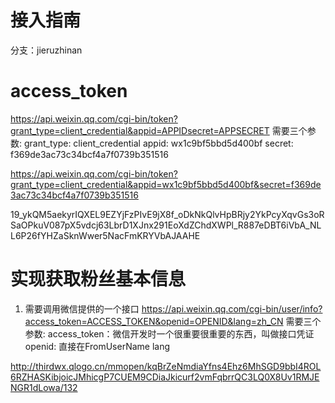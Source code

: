 # 接入指南

分支：jieruzhinan

# access_token
  https://api.weixin.qq.com/cgi-bin/token?grant_type=client_credential&appid=APPIDsecret=APPSECRET
需要三个参数:
  grant_type: client_credential
  appid:      wx1c9bf5bbd5d400bf
  secret:     f369de3ac73c34bcf4a7f0739b351516

  https://api.weixin.qq.com/cgi-bin/token?grant_type=client_credential&appid=wx1c9bf5bbd5d400bf&secret=f369de3ac73c34bcf4a7f0739b351516

  19_ykQM5aekyrIQXEL9EZYjFzPIvE9jX8f_oDkNkQlvHpBRjy2YkPcyXqvGs3oRSaOPkuV087pX5vdcj63LbrD1XJnx291EoXdZChdXWPl_R887eDBT6iVbA_NLL6P26fYHZaSknWwer5NacFmKRYVbAJAAHE

# 实现获取粉丝基本信息

1. 需要调用微信提供的一个接口
  https://api.weixin.qq.com/cgi-bin/user/info?access_token=ACCESS_TOKEN&openid=OPENID&lang=zh_CN
需要三个参数:
  access_token：微信开发时一个很重要很重要的东西，叫做接口凭证
  openid:       直接在FromUserName
  lang

http://thirdwx.qlogo.cn/mmopen/kqBrZeNmdiaYfns4Ehz6MhSGD9bbI4ROL6RZHASKibjoicJMhicgP7CUEM9CDiaJkicurf2vmFqbrrQC3LQ0X8Uv1RMJENGR1dLowa/132
